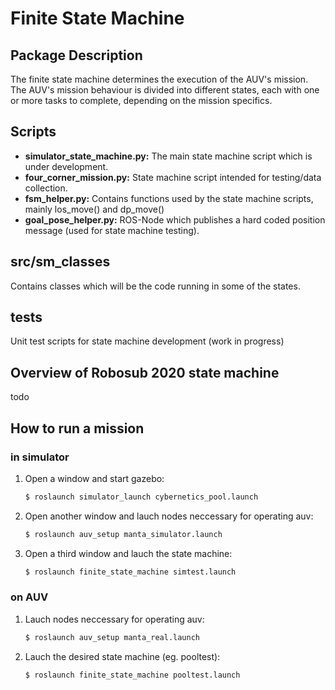 # Finite State Machine

## Package Description

The finite state machine determines the execution of the AUV's mission. The AUV's mission behaviour is divided into different states, each with one or more tasks to complete, depending on the mission specifics. 

## Scripts
 - **simulator_state_machine.py:** The main state machine script which is under development.
 - **four_corner_mission.py:** State machine script intended for testing/data collection.
 - **fsm_helper.py:** Contains functions used by the state machine scripts, mainly los_move() and dp_move()
 - **goal_pose_helper.py:** ROS-Node which publishes a hard coded position message (used for state machine testing).

## src/sm_classes
Contains classes which will be the code running in some of the states.

## tests
Unit test scripts for state machine development (work in progress)

## Overview of Robosub 2020 state machine

todo

## How to run a mission 

### in simulator

1. Open a window and start gazebo:
	```bash
	$ roslaunch simulator_launch cybernetics_pool.launch
	```

2. Open another window and lauch nodes neccessary for operating auv:
	```bash
	$ roslaunch auv_setup manta_simulator.launch 
	```

3. Open a third window and lauch the state machine: 
	```bash
	$ roslaunch finite_state_machine simtest.launch
	```

### on AUV

1. Lauch nodes neccessary for operating auv:
	```bash
	$ roslaunch auv_setup manta_real.launch 
	```

1. Lauch the desired state machine (eg. pooltest): 
	```bash
	$ roslaunch finite_state_machine pooltest.launch
	```